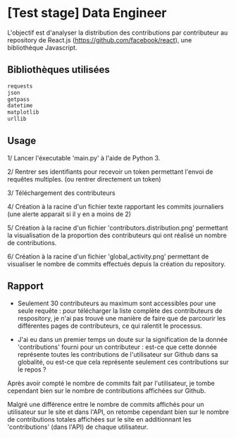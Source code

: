 # [Test stage] Data Engineer

L'objectif est d'analyser la distribution des contributions par contributeur au repository de React.js (https://github.com/facebook/react), une bibliothèque Javascript.

## Bibliothèques utilisées

```bash
requests
json
getpass
datetime
matplotlib
urllib
```

## Usage

1/ Lancer l'éxecutable 'main.py' à l'aide de Python 3.

2/ Rentrer ses identifiants pour recevoir un token permettant l'envoi de requêtes multiples. (ou rentrer directement un token)

3/ Téléchargement des contributeurs

4/ Création à la racine d'un fichier texte rapportant les commits journaliers (une alerte apparait si il y en a moins de 2)

5/ Création à la racine d'un fichier 'contributors.distribution.png'  permettant la visualisation de la proportion des contributeurs qui ont réalisé un nombre de contributions.

6/ Création à la racine d'un fichier 'global_activity.png' permettant de visualiser le nombre de commits effectués depuis la création du repository.


## Rapport

- Seulement 30 contributeurs au maximum sont accessibles pour une seule requête : pour télécharger la liste complète des contributeurs de respository, je n'ai pas trouvé une manière de faire que de parcourir les différentes pages de contributeurs, ce qui ralentit le processus.

- J'ai eu dans un premier temps un doute sur la signification de la donnée 'contributions' fourni pour un contributeur : est-ce que cette donnée représente toutes les contributions de l'utilisateur sur Github dans sa globalité, ou est-ce que cela représente seulement ces contributions sur le repos ?

Après avoir compté le nombre de commits fait par l'utilisateur, je tombe cependant bien sur le nombre de contributions affichées sur Github. 

Malgré une différence entre le nombre de commits affichés pour un utilisateur sur le site et dans l'API, on retombe cependant bien sur le nombre de contributions totales affichées sur le site en additionnant les 'contributions' (dans l'API) de chaque utilisateur.

